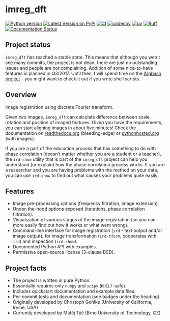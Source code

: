 imreg_dft
=========

[![Python version](https://img.shields.io/badge/python-3.10%20|%203.11%20|%203.12%20|%203.13-blue)](./pyproject.toml)
[![Latest Version on PyPi](http://img.shields.io/pypi/v/imreg_dft.svg)](https://pypi.python.org/pypi/imreg_dft)
[![CI](https://github.com/jnk22/imreg_dft/actions/workflows/ci.yml/badge.svg)](https://github.com/jnk22/imreg_dft/actions/workflows/ci.yml)
[![codecov](https://codecov.io/github/jnk22/imreg_dft/graph/badge.svg?token=0K1MYJT3Y5)](https://codecov.io/github/jnk22/imreg_dft)
[![uv](https://img.shields.io/endpoint?url=https://raw.githubusercontent.com/astral-sh/uv/main/assets/badge/v0.json)](https://github.com/astral-sh/uv)
[![Ruff](https://img.shields.io/endpoint?url=https://raw.githubusercontent.com/astral-sh/ruff/main/assets/badge/v2.json)](https://github.com/astral-sh/ruff)
[![Documentation Status](https://readthedocs.org/projects/imreg-dft/badge/?version=latest)](https://readthedocs.org/projects/imreg-dft/?badge=latest)

Project status
--------------

`imreg_dft` has reached a stable state.
This means that although you won't see many commits, the project is not dead, there are just no outstanding issues and people are not complaining.
Addition of some nice-to-have features is planned in Q3/2017.
Until then, I will spend time on the [Argbash project](https://argbash.io) - you might want to check it out if you write shell scripts.

Overview
--------
Image registration using discrete Fourier transform.

Given two images, `imreg_dft` can calculate difference between scale, rotation and position of imaged features.
Given you have the requirements, you can start aligning images in about five minutes!
Check the documentation on [readthedocs.org](http://imreg-dft.readthedocs.org/en/latest/quickstart.html) (bleeding-edge) or [pythonhosted.org](http://pythonhosted.org//imreg_dft/) (with images).

If you are a part of the education process that has something to do with phase correlation (doesn't matter whether you are a student or a teacher), the `ird-show` utility that is part of the `imreg_dft` project can help you understand (or explain) how the phase correlation process works.
If you are a researcher and you are having problems with the method on your data, you can use `ird-show` to find out what causes your problems quite easily.

Features
--------
* Image pre-processing options (frequency filtration, image extension).
* Under-the-hood options exposed (iterations, phase correlation filtration).
* Visualization of various stages of the image registration (so you can more easily find out how it works or what went wrong).
* Command-line interface for image registration (`ird` - text output and/or image output), for image transformation (`ird-tform`, cooperates with `ird`) and inspection (`ird-show`).
* Documented Python API with examples.
* Permissive open-source license (3-clause BSD).

Project facts
-------------
* The project is written in pure Python.
* Essentially requires only `numpy` and `scipy` (`RHEL7`-safe).
* Includes quickstart documentation and example data files.
* Per-commit tests and documentation (see badges under the heading).
* Originally developed by Christoph Gohlke (University of California, Irvine, USA)
* Currently developed by Matěj Týč (Brno University of Technology, CZ)
